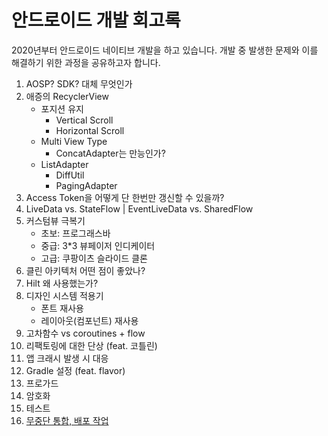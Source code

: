 # 안드로이드 개발 회고록
2020년부터 안드로이드 네이티브 개발을 하고 있습니다. 개발 중 발생한 문제와 이를 해결하기 위한 과정을 공유하고자 합니다.
1. AOSP? SDK? 대체 무엇인가
2. 애증의 RecyclerView
   - 포지션 유지
     - Vertical Scroll
     - Horizontal Scroll
   - Multi View Type
     - ConcatAdapter는 만능인가?
   - ListAdapter
     - DiffUtil
     - PagingAdapter
3. Access Token을 어떻게 단 한번만 갱신할 수 있을까?
4. LiveData vs. StateFlow | EventLiveData vs. SharedFlow
5. 커스텀뷰 극복기
    - 초보: 프로그래스바
    - 중급: 3*3 뷰페이저 인디케이터
    - 고급: 쿠팡이츠 슬라이드 클론
6. 클린 아키텍처 어떤 점이 좋았나?
7. Hilt 왜 사용했는가?
8. 디자인 시스템 적용기
    - 폰트 재사용
    - 레이아웃(컴포넌트) 재사용
9.  고차함수 vs coroutines + flow
10. 리팩토링에 대한 단상 (feat. 코틀린)
11. 앱 크래시 발생 시 대응
12. Gradle 설정 (feat. flavor)
13. 프로가드
14. 암호화
15. 테스트
16. [무중단 통합, 배포 작업](/infra/ci_cd/android-ci-cd.md)
